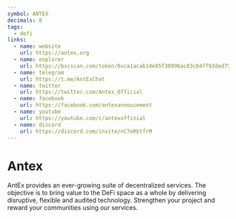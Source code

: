 ```yaml
---
symbol: ANTEX
decimals: 8
tags:
  - defi
links:
  - name: website
    url: https://antex.org
  - name: explorer
    url: https://bscscan.com/token/0xca1acab14e85f30996ac83c64ff93ded7586977c
  - name: telegram
    url: https://t.me/AntExChat
  - name: twitter
    url: https://twitter.com/Antex_Official
  - name: facebook
    url: https://facebook.com/antexannoucement
  - name: youtube
    url: https://youtube.com/c/antexofficial
  - name: discord
    url: https://discord.com/invite/nC7eRbtfrM
---
```


# Antex

AntEx provides an ever-growing suite of decentralized services. The objective is to bring value to the DeFi space as a whole by delivering disruptive, flexible and audited technology. Strengthen your project and reward your communities using our services.
